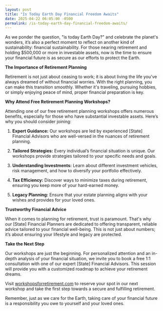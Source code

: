 ```yaml
---
layout: post
title: "Is Today Earth Day Financial Freedom Awaits"
date: 2025-04-22 06:05:00 -0500
permalink: /is-today-earth-day-financial-freedom-awaits/
---
```



As we ponder the question, "is today Earth Day?" and celebrate the planet's wonders, it’s also a perfect moment to reflect on another kind of sustainability: financial sustainability. For those nearing retirement and holding $500,000 or more in investable assets, now is the time to ensure your financial future is as secure as our efforts to protect the Earth. 

**The Importance of Retirement Planning**

Retirement is not just about ceasing to work; it is about living the life you’ve always dreamed of without financial worries. With the right planning, you can make this transition smoothly. Whether it's traveling, pursuing hobbies, or simply enjoying peace of mind, proper financial preparation is key.

**Why Attend Free Retirement Planning Workshops?**

Attending one of our free retirement planning workshops offers numerous benefits, especially for those who have substantial investable assets. Here’s why you should consider joining:

1. **Expert Guidance:** Our workshops are led by experienced [State] Financial Advisors who are well-versed in the nuances of retirement planning.
   
2. **Tailored Strategies:** Every individual’s financial situation is unique. Our workshops provide strategies tailored to your specific needs and goals.

3. **Understanding Investments:** Learn about different investment vehicles, risk management, and how to diversify your portfolio effectively.

4. **Tax Efficiency:** Discover ways to minimize taxes during retirement, ensuring you keep more of your hard-earned money.

5. **Legacy Planning:** Ensure that your estate planning aligns with your wishes and provides for your loved ones.

**Trustworthy Financial Advice**

When it comes to planning for retirement, trust is paramount. That's why our [State] Financial Planners are dedicated to offering transparent, reliable advice tailored to your financial well-being. This is not just about numbers; it’s about ensuring your lifestyle and legacy are protected.

**Take the Next Step**

Our workshops are just the beginning. For personalized attention and an in-depth analysis of your financial situation, we invite you to book a free 1:1 consultation with one of our expert [State] Financial Advisors. This session will provide you with a customized roadmap to achieve your retirement dreams.

Visit [workshopsforretirement.com](https://workshopsforretirement.com) to reserve your spot in our next workshop and take the first step towards a secure and fulfilling retirement. 

Remember, just as we care for the Earth, taking care of your financial future is a responsibility you owe to yourself and your loved ones.
